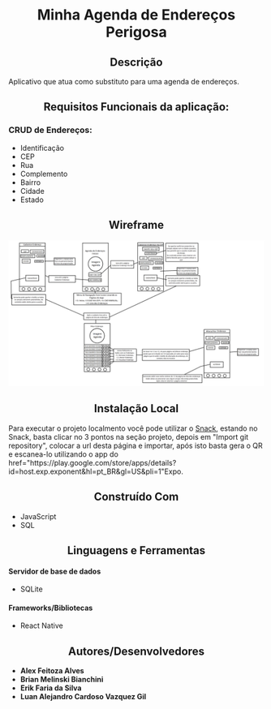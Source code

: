 <h1 align="center"> Minha Agenda de Endereços Perigosa</h1>

<h2 align="center"> Descrição </h2>

Aplicativo que atua como substituto para uma agenda de endereços.

<h2 align="center"> Requisitos Funcionais da aplicação: </h2>

### CRUD de Endereços:

* Identificação
* CEP
* Rua
* Complemento
* Bairro
* Cidade
* Estado

<h2 align="center"> Wireframe </h2>
<img src="https://raw.githubusercontent.com/Brianmb900/Prova-do-Perigoso/master/assets/Wireframe%20Perigoso.png">

<h2 align="center"> Instalação Local </h2>
Para executar o projeto localmento você pode utilizar o <a href="https://snack.expo.dev/">Snack<a>, estando no Snack, basta clicar no 3 pontos na seção projeto, depois em "Import git repository", colocar a url desta página e importar, após isto basta gera o QR e escanea-lo utilizando o app do <a> href="https://play.google.com/store/apps/details?id=host.exp.exponent&hl=pt_BR&gl=US&pli=1"Expo<a>.

<h2 align="center"> Construído Com </h2>

* JavaScript
* SQL
<h2 align="center"> Linguagens e Ferramentas

#### Servidor de base de dados

* SQLite

#### Frameworks/Bibliotecas
* React Native

<h2 align="center"> Autores/Desenvolvedores </h2>

* **Alex Feitoza Alves**
* **Brian Melinski Bianchini**
* **Erik Faria da Silva**
* **Luan Alejandro Cardoso Vazquez Gil**
